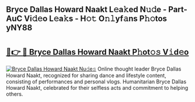 ## Bryce Dallas Howard Naakt L𝚎a𝚔ed N𝚞𝚍e - Part-AuC Vi𝚍𝚎o L𝚎a𝚔s - H𝚘𝚝 O𝚗𝚕yf𝚊ns P𝚑𝚘tos yNY88

# <h2><a href="http://kf0drx.oniu.top/?m=Bryce+Dallas+Howard+Naakt">🔗👉 🔴 Bryce Dallas Howard Naakt P𝚑ot𝚘𝚜 V𝚒d𝚎o</a></h2>

[![Bryce Dallas Howard Naakt Nu𝚍e𝚜](https://i.imgur.com/0qMVB7G.gif)](http://kf0drx.oniu.top/?m=Bryce+Dallas+Howard+Naakt)
Online thought leader Bryce Dallas Howard Naakt, recognized for sharing dance and lifestyle content, consisting of performances and personal vlogs. Humanitarian Bryce Dallas Howard Naakt, celebrated for their selfless acts and commitment to helping others.  

